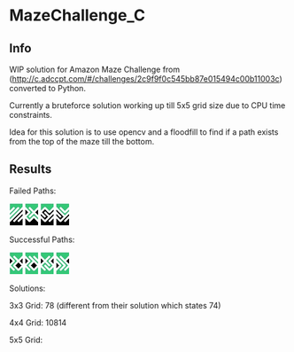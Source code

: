 # MazeChallenge_C
## Info
WIP solution for Amazon Maze Challenge from (http://c.adccpt.com/#/challenges/2c9f9f0c545bb87e015494c00b11003c) converted to Python.

Currently a bruteforce solution working up till 5x5 grid size due to CPU time constraints.

Idea for this solution is to use opencv and a floodfill to find if a path exists from the top of the maze till the bottom.

## Results
Failed Paths:

![alt text](https://raw.githubusercontent.com/rokaN8/MazeChallenge_Python/master/readme_images/failed/image0.jpg)
![alt text](https://raw.githubusercontent.com/rokaN8/MazeChallenge_Python/master/readme_images/failed/image355.jpg)
![alt text](https://raw.githubusercontent.com/rokaN8/MazeChallenge_Python/master/readme_images/failed/image90.jpg)
![alt text](https://raw.githubusercontent.com/rokaN8/MazeChallenge_Python/master/readme_images/failed/image91.jpg)

Successful Paths:

![alt text](https://raw.githubusercontent.com/rokaN8/MazeChallenge_Python/master/readme_images/success/image227.jpg)
![alt text](https://raw.githubusercontent.com/rokaN8/MazeChallenge_Python/master/readme_images/success/image231.jpg)
![alt text](https://raw.githubusercontent.com/rokaN8/MazeChallenge_Python/master/readme_images/success/image241.jpg)
![alt text](https://raw.githubusercontent.com/rokaN8/MazeChallenge_Python/master/readme_images/success/image59.jpg)


Solutions:

3x3 Grid: 78 (different from their solution which states 74)

4x4 Grid: 10814

5x5 Grid: 
